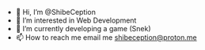 - 👋 Hi, I’m @ShibeCeption
- 👀 I’m interested in Web Development
- 🌱 I’m currently developing a game (Snek)
- 📫 How to reach me email me shibeception@proton.me

<!---
ShibeCeption/ShibeCeption is a ✨ special ✨ repository because its `README.md` (this file) appears on your GitHub profile.
You can click the Preview link to take a look at your changes.
--->

